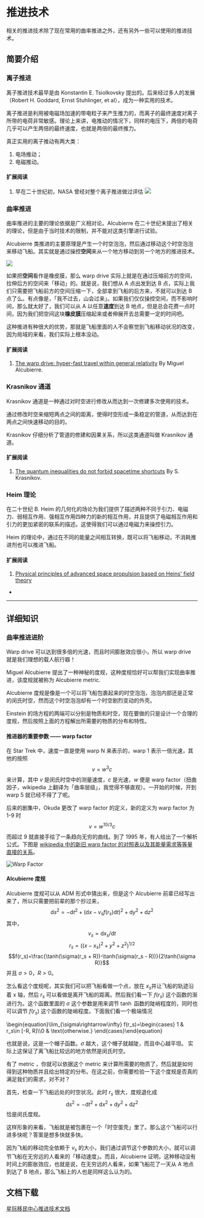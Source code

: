 # 推进技术

相关的推进技术除了现在常用的曲率推进之外，还有另外一些可以使用的推进技术。

## 简要介绍


### 离子推进

离子推进技术最早是由 Konstantin E. Tsiolkovsky 提出的。后来经过多人的发展（Robert H. Goddard, Ernst Stuhlinger, et al），成为一种实用的技术。


离子推进是利用被电磁场加速的带电粒子来产生推力的，而离子的最终速度对离子所带的电荷非常敏感。理论上来讲，电推动的情况下，同样的电压下，两倍的电荷几乎可以产生两倍的最终速度，也就是两倍的最终推力。

真正实用的离子推动有两大类：

1. 电场推动；
2. 电磁推动。


#### 扩展阅读

1. 早在二十世纪初，NASA 曾经对整个离子推进做过评估
   ![](http://www.grc.nasa.gov/WWW/ion/future/images/futureapps.jpg)





### 曲率推进

曲率推进的主要的理论依据是广义相对论。Alcubierre 在二十世纪末提出了相关的理论，但是由于当时技术的限制，并不能对这类引擎进行试验。

Alcubierre 类推进的主要原理是产生一个时空泡泡，然后通过移动这个时空泡泡来移动飞船。其实就是通过操控**空间**来从一个地方移动到另一个地方的推进技术。


![](https://upload.wikimedia.org/wikipedia/commons/c/c4/Alcubierre.png)



如果把**空间**看作是橡皮膜，那么 warp drive 实际上就是在通过压缩前方的空间，拉伸后方的空间来「移动」的。就是说，我们想从 A 点出发到达 B 点，实际上我们只需要把飞船前方的空间压缩一下，全部拿到飞船的后方来，不就可以到达 B 点了么。有点像是，「我不过去，山会过来」。如果我们仅仅操控空间，而不影响时间，那么就太好了，我们可以从 A 以任意**速度**到达 B 地点，但是总会花费一点时间，因为我们把空间这块**橡皮膜**压缩起来或者伸展开去总需要一定的时间吧。

这种推进有种很大的优势，那就是飞船里面的人不会察觉到飞船移动状况的改变，因为局域的来看，我们实际上根本没动。


#### 扩展阅读

1. [The warp drive: hyper-fast travel within general relativity](http://arxiv.org/abs/gr-qc/0009013) By Miguel Alcubierre.


### Krasnikov 通道

Krasnikov 通道是一种通过对时空进行修改从而达到一次修建多次使用的技术。

通过修改时空来缩短两点之间的距离，使得时空形成一条稳定的管道，从而达到在两点之间快速移动的目的。

Krasnikov 仔细分析了管道的修建和因果关系，所以这类通道叫做 Krasnikov 通道。


#### 扩展阅读

1. [The quantum inequalities do not forbid spacetime shortcuts](http://arxiv.org/abs/gr-qc/0207057) By S. Krasnikov.



### Heim 理论

在二十世纪 B. Heim 的几何化的场论为我们提供了描述两种不同于引力、电磁力、弱相互作用、强相互作用四种力的新的相互作用，并且提供了电磁相互作用和引力的更加紧密的联系的描述。这使得我们可以通过电磁力来操控引力。

Heim 的理论中，通过在不同的能量之间相互转换，既可以将飞船移动，不消耗推进剂也可以推进飞船。


#### 扩展阅读

1. [Physical principles of advanced space propulsion based on Heins' field theory](http://www.hpcc-space.com/publications/documents/PrinciplesOfAdvancedSpacePropulsionAIAA-paper-2002-4094.pdf)
*

-----

## 详细知识




### 曲率推进进阶

Warp drive 可以达到很多倍的光速，而且时间膨胀效应很小，所以 warp drive 就是我们理想的载人航行器！

Miguel Alcubierre 提出了一种神秘的度规，这种度规恰好可以帮我们实现曲率推进，该度规就被称为 Alcubierre metric.

Alcubierre 度规是像是一个可以将飞船包裹起来的时空泡泡，泡泡内部还是正常的闵氏时空，然而这个时空泡泡却有一个时空剧烈变动的外壳。

Einstein 的场方程的两端可以分别是物质和时空，现在要做的只是设计一个合理的度规，然后按照上面的方程解出所需要的物质的分布和特性。





#### **推进器的重要参数 —— warp factor**

在 Star Trek 中，速度一直是使用 warp N 来表示的，warp 1 表示一倍光速，其他的按照
$$v=w^3c$$
来计算，其中 $v$ 是闵氏时空中的测量速度，$c$ 是光速，$w$ 便是 warp factor（扭曲因子，wikipedia 上翻译为「曲率层级」，我觉得不够直观）。一开始的时候，开到 warp 5 就已经不得了了呢。

后来的剧集中，Okuda 更改了 warp factor 的定义，新的定义为 warp factor 为 1-9 时
$$v=w^{10/3}c$$
而超过 9 就直接手绘了一条趋向无穷的曲线。到了 1995 年，有人给出了一个解析公式。下图是 [wikipedia 中的新旧 warp factor 的对照表以及其能量需求等等量直接的关系](http://en.wikipedia.org/wiki/File:Warptable.gif)。

![Warp Factor](http://upload.wikimedia.org/wikipedia/en/4/4b/Warptable.gif)




#### **Alcubierre 度规**

Alcubierre 度规可以从 ADM 形式中猜出来，但是这个 Alcubierre 前辈已经写出来了，所以只需要把前辈的那个抄过来，
$$\mathrm ds^2 = -\mathrm dt^2+(\mathrm dx - v_s f(r_s)\mathrm dt)^2 + \mathrm dy^2 + \mathrm dz^2$$
其中，$$v_s=\mathrm dx_s/\mathrm dt$$
$$r_s=((x -x_s)^2 + y^2 + z^2)^{1/2}$$
$$f(r_s)=\frac{\tanh(\sigma(r_s + R))-\tanh(\sigma(r_s - R))}{2\tanh(\sigma R)}$$
并且 $\sigma>0$，$R>0$。

怎么看这个度规呢，其实我们可以把飞船看做一个点，放在 $x_s$并让飞船的轨迹沿着 x 轴，然后 $r_s$ 可以看做是离开飞船的距离。然后我们看一下 $f(r_s)$ 这个函数的渐进行为。这个函数里面的 $\sigma$ 这个参数是用来调节 $\tanh$ 函数的陡峭程度的，同时也可以调节 $f(r_s)$ 这个函数的陡峭程度。下面我们看一个极端情况

\begin{equation}\lim_{\sigma\rightarrow\infty} f(r_s)=\begin{cases} 1 & r_s\in [-R, R]\\\\0 & \text{otherwise.} \end{cases}\end{equation}

也就是说，这是一个帽子函数。$\sigma$ 越大，这个帽子就越陡，而且中心越平坦。
实际上这保证了离飞船比较远的地方依然是闵氏时空。

有了 metric ，你就可以依据这个 metric 来计算所需要的物质了，然后就是如何得到这种物质并且给出特定的分布。在这之前，你需要检验一下这个度规是否真的满足我们的需求，对不对？

首先，检查一下飞船远处的时空状况。此时 $r_s$ 很大，度规退化成
$$\mathrm ds^2 = -\mathrm dt^2+\mathrm dx ^2 + \mathrm dy^2 + \mathrm dz^2$$
恰是闵氏度规。

这样形象的来看，飞船就是被包裹在一个「时空蛋壳」里了。那么这个飞船可以行进多快呢？答案是想多快就多快。

因为飞船的移动完全依赖于 $v_s$ 的大小，我们通过调节这个参数的大小，就可以调节飞船在无穷远的人看来的「移动速度」。而且，Alcubierre 证明，这种移动没有时间上的膨胀效应，也就是说，在无穷远的人看来，如果飞船花了一天从 A 地点到达了 B 地点，那么飞船上的人也是同样这么认为的。


## 文档下载

[星际移民中心推进技术文档](https://github.com/InterImm/InterImmBook/blob/master/tech/resources/propulsion.pdf)
